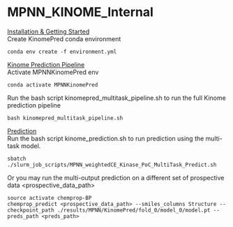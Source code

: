 # MPNN_KINOME_Internal

[Installation & Getting Started](#installation) <br>
  Create KinomePred conda environment
  ```
  conda env create -f environment.yml
  ```

[Kinome Prediction Pipeline](#run_pipeline) <br>
Activate MPNNKinomePred env
```
conda activate MPNNKinomePred
```
Run the bash script kinomepred_multitask_pipeline.sh to run the full Kinome prediction pipeline
```
bash kinomepred_multitask_pipeline.sh
```
[Prediction](#run_pipeline) <br>
Run the bash script kinome_prediction.sh to run prediction using the multi-task model.
```
sbatch ./slurm_job_scripts/MPNN_weightedCE_Kinase_PoC_MultiTask_Predict.sh
```
Or you may run the multi-output prediction on a different set of prospective data <prospective_data_path>
```
source activate chemprop-BP
chemprop_predict <prospective_data_path> --smiles_columns Structure --checkpoint_path ./results/MPNN/KinomePred/fold_0/model_0/model.pt --preds_path <preds_path>
```
